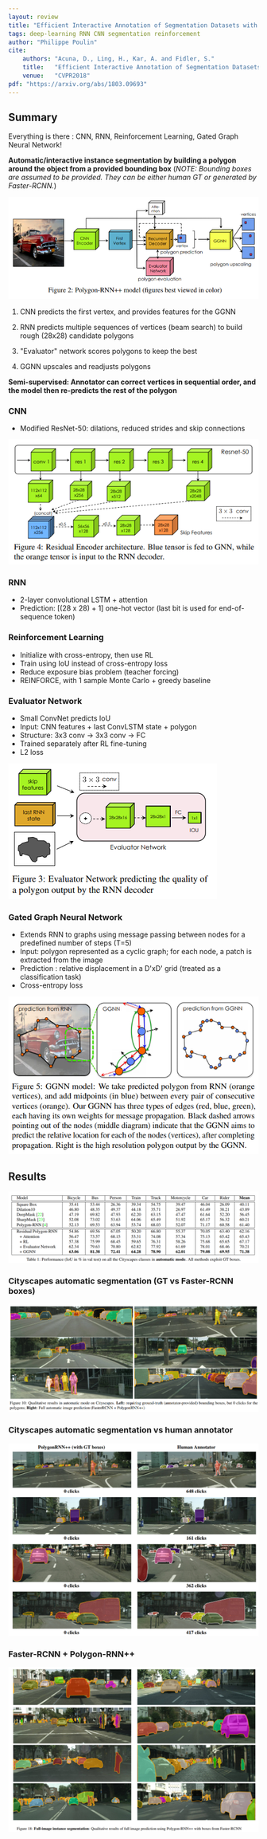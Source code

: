 ```yaml
---
layout: review
title: "Efficient Interactive Annotation of Segmentation Datasets with Polygon-RNN++"
tags: deep-learning RNN CNN segmentation reinforcement
author: "Philippe Poulin"
cite:
    authors: "Acuna, D., Ling, H., Kar, A. and Fidler, S."
    title:   "Efficient Interactive Annotation of Segmentation Datasets with Polygon-RNN++"
    venue:   "CVPR2018"
pdf: "https://arxiv.org/abs/1803.09693"
---
```



## Summary

Everything is there : CNN, RNN, Reinforcement Learning, Gated Graph Neural Network!


**Automatic/interactive instance segmentation by building a polygon around the object from a provided bounding box** 
(_NOTE: Bounding boxes are assumed to be provided. They can be either human GT or generated by Faster-RCNN._)

![](/deep-learning/images/polygon-rnn-plusplus/figure2.png)

1) CNN predicts the first vertex, and provides features for the GGNN

2) RNN predicts multiple sequences of vertices (beam search) to build rough (28x28) candidate polygons

3) "Evaluator" network scores polygons to keep the best

4) GGNN upscales and readjusts polygons



**Semi-supervised: Annotator can correct vertices in sequential order, and the model then re-predicts the rest of the polygon**


### CNN

- Modified ResNet-50: dilations, reduced strides and skip connections

![](/deep-learning/images/polygon-rnn-plusplus/figure4.png)

### RNN

- 2-layer convolutional LSTM + attention
- Prediction: [(28 x 28) + 1] one-hot vector (last bit is used for end-of-sequence token)

### Reinforcement Learning

- Initialize with cross-entropy, then use RL
- Train using IoU instead of cross-entropy loss
- Reduce exposure bias problem (teacher forcing)
- REINFORCE, with 1 sample Monte Carlo + greedy baseline

### Evaluator Network

- Small ConvNet predicts IoU
- Input: CNN features + last ConvLSTM state + polygon
- Structure: 3x3 conv -> 3x3 conv -> FC
- Trained separately after RL fine-tuning
- L2 loss

![](/deep-learning/images/polygon-rnn-plusplus/figure3.png)

### Gated Graph Neural Network

- Extends RNN to graphs using message passing between nodes for a predefined number of steps (T=5)
- Input: polygon represented as a cyclic graph; for each node, a patch is extracted from the image
- Prediction : relative displacement in a D'xD' grid (treated as a classification task)
- Cross-entropy loss

![](/deep-learning/images/polygon-rnn-plusplus/figure5.png)


## Results

![](/deep-learning/images/polygon-rnn-plusplus/table1.png)

### Cityscapes automatic segmentation (GT vs Faster-RCNN boxes)
![](/deep-learning/images/polygon-rnn-plusplus/figure10.png)

### Cityscapes automatic segmentation vs human annotator
![](/deep-learning/images/polygon-rnn-plusplus/figure16.png)

### Faster-RCNN + Polygon-RNN++
![](/deep-learning/images/polygon-rnn-plusplus/figure18.png)

